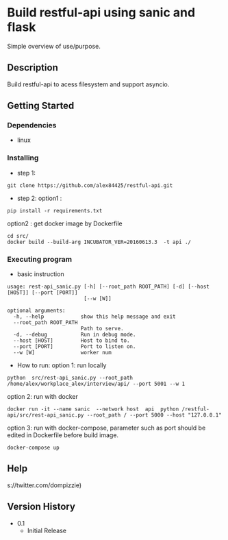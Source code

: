 # Build restful-api using sanic and flask

Simple overview of use/purpose.

## Description

Build restful-api to acess filesystem and support asyncio.

## Getting Started

### Dependencies

* linux

### Installing

* step 1:
```
git clone https://github.com/alex84425/restful-api.git
```
* step 2:
option1 :
```
pip install -r requirements.txt
```

option2 : get docker image by Dockerfile
```
cd src/
docker build --build-arg INCUBATOR_VER=20160613.3  -t api ./
```



### Executing program

* basic instruction
```
usage: rest-api_sanic.py [-h] [--root_path ROOT_PATH] [-d] [--host [HOST]] [--port [PORT]]
                         [--w [W]]

optional arguments:
  -h, --help            show this help message and exit
  --root_path ROOT_PATH
                        Path to serve.
  -d, --debug           Run in debug mode.
  --host [HOST]         Host to bind to.
  --port [PORT]         Port to listen on.
  --w [W]               worker num

```
* How to run:
option 1: run locally
```
python  src/rest-api_sanic.py --root_path /home/alex/workplace_alex/interview/api/ --port 5001 --w 1
```

option 2: run with docker
```
docker run -it --name sanic  --network host  api  python /restful-api/src/rest-api_sanic.py --root_path / --port 5000 --host "127.0.0.1"
```

option 3: run with docker-compose, parameter such as port should be edited in Dockerfile before build image.
```
docker-compose up
```


## Help

s://twitter.com/dompizzie)

## Version History

* 0.1
    * Initial Release


